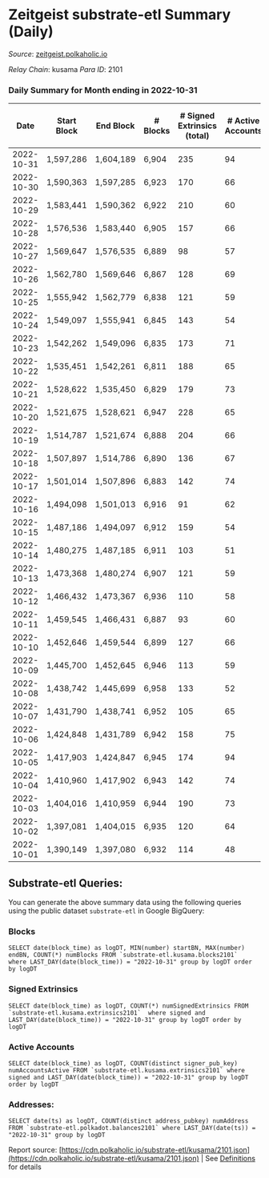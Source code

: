 # Zeitgeist substrate-etl Summary (Daily)

_Source_: [zeitgeist.polkaholic.io](https://zeitgeist.polkaholic.io)

*Relay Chain*: kusama
*Para ID*: 2101



### Daily Summary for Month ending in 2022-10-31


| Date | Start Block | End Block | # Blocks | # Signed Extrinsics (total) | # Active Accounts | # Passive | # New | # Addresses with Balances | # Events | # Transfers | # XCM Transfers In | # XCM Transfers Out |
| ---- | ----------- | --------- | -------- | --------------------------- | ----------------- | --------- | ----- | ------------------------- | -------- | ----------- | ------------------ | ------------------- |
| 2022-10-31 | 1,597,286 | 1,604,189 | 6,904  | 235 | 94 |  |  | 14,988 | 33,334 | 165  |   |   |
| 2022-10-30 | 1,590,363 | 1,597,285 | 6,923  | 170 | 66 |  |  |  | 34,498 | 202  |   |   |
| 2022-10-29 | 1,583,441 | 1,590,362 | 6,922  | 210 | 60 |  |  |  | 33,535 | 272  |   |   |
| 2022-10-28 | 1,576,536 | 1,583,440 | 6,905  | 157 | 66 |  |  |  | 34,180 | 177  |   |   |
| 2022-10-27 | 1,569,647 | 1,576,535 | 6,889  | 98 | 57 |  |  | 14,959 | 32,442 | 54  |   |   |
| 2022-10-26 | 1,562,780 | 1,569,646 | 6,867  | 128 | 69 |  |  |  | 33,558 | 87  |   |   |
| 2022-10-25 | 1,555,942 | 1,562,779 | 6,838  | 121 | 59 |  |  | 14,956 | 32,559 | 156  |   |   |
| 2022-10-24 | 1,549,097 | 1,555,941 | 6,845  | 143 | 54 |  |  |  | 33,552 | 144  |   |   |
| 2022-10-23 | 1,542,262 | 1,549,096 | 6,835  | 173 | 71 |  |  | 14,954 | 32,556 | 155  |   |   |
| 2022-10-22 | 1,535,451 | 1,542,261 | 6,811  | 188 | 65 |  |  | 14,954 | 32,483 | 289  |   |   |
| 2022-10-21 | 1,528,622 | 1,535,450 | 6,829  | 179 | 73 |  |  | 14,957 | 32,415 | 65  |   |   |
| 2022-10-20 | 1,521,675 | 1,528,621 | 6,947  | 228 | 65 |  |  |  | 32,226 | 225  |   |   |
| 2022-10-19 | 1,514,787 | 1,521,674 | 6,888  | 204 | 66 |  |  |  | 33,167 | 109  |   |   |
| 2022-10-18 | 1,507,897 | 1,514,786 | 6,890  | 136 | 67 |  |  |  | 33,117 | 73  |   |   |
| 2022-10-17 | 1,501,014 | 1,507,896 | 6,883  | 142 | 74 |  |  | 14,955 | 34,526 | 144  |   |   |
| 2022-10-16 | 1,494,098 | 1,501,013 | 6,916  | 91 | 62 |  |  | 14,959 | 32,900 | 49  |   |   |
| 2022-10-15 | 1,487,186 | 1,494,097 | 6,912  | 159 | 54 |  |  |  | 34,385 | 111  |   |   |
| 2022-10-14 | 1,480,275 | 1,487,185 | 6,911  | 103 | 51 |  |  | 14,962 | 32,834 | 39  |   |   |
| 2022-10-13 | 1,473,368 | 1,480,274 | 6,907  | 121 | 59 |  |  | 14,963 | 33,880 | 50  |   |   |
| 2022-10-12 | 1,466,432 | 1,473,367 | 6,936  | 110 | 58 |  |  | 14,961 | 32,994 | 85  |   |   |
| 2022-10-11 | 1,459,545 | 1,466,431 | 6,887  | 93 | 60 |  |  | 14,957 | 33,706 | 50  |   |   |
| 2022-10-10 | 1,452,646 | 1,459,544 | 6,899  | 127 | 66 |  |  | 14,962 | 33,108 | 123  |   |   |
| 2022-10-09 | 1,445,700 | 1,452,645 | 6,946  | 113 | 59 |  |  | 14,960 | 34,074 | 94  |   |   |
| 2022-10-08 | 1,438,742 | 1,445,699 | 6,958  | 133 | 52 |  |  | 14,963 | 34,238 | 122  |   |   |
| 2022-10-07 | 1,431,790 | 1,438,741 | 6,952  | 105 | 65 |  |  | 14,963 | 32,932 | 71  |   |   |
| 2022-10-06 | 1,424,848 | 1,431,789 | 6,942  | 158 | 75 |  |  | 14,960 | 34,588 | 213  |   |   |
| 2022-10-05 | 1,417,903 | 1,424,847 | 6,945  | 174 | 94 |  |  |  | 33,025 | 96  |   |   |
| 2022-10-04 | 1,410,960 | 1,417,902 | 6,943  | 142 | 74 |  |  |  | 34,067 | 115  |   |   |
| 2022-10-03 | 1,404,016 | 1,410,959 | 6,944  | 190 | 73 |  |  |  | 33,018 | 123  |   |   |
| 2022-10-02 | 1,397,081 | 1,404,015 | 6,935  | 120 | 64 |  |  |  | 33,646 | 54  |   |   |
| 2022-10-01 | 1,390,149 | 1,397,080 | 6,932  | 114 | 48 |  |  |  | 33,596 | 48  |   |   |

## Substrate-etl Queries:
You can generate the above summary data using the following queries using the public dataset `substrate-etl` in Google BigQuery:


### Blocks
```
SELECT date(block_time) as logDT, MIN(number) startBN, MAX(number) endBN, COUNT(*) numBlocks FROM `substrate-etl.kusama.blocks2101`  where LAST_DAY(date(block_time)) = "2022-10-31" group by logDT order by logDT
```


### Signed Extrinsics
```
SELECT date(block_time) as logDT, COUNT(*) numSignedExtrinsics FROM `substrate-etl.kusama.extrinsics2101`  where signed and LAST_DAY(date(block_time)) = "2022-10-31" group by logDT order by logDT
```


### Active Accounts
```
SELECT date(block_time) as logDT, COUNT(distinct signer_pub_key) numAccountsActive FROM `substrate-etl.kusama.extrinsics2101` where signed and LAST_DAY(date(block_time)) = "2022-10-31" group by logDT order by logDT
```


### Addresses:
```
SELECT date(ts) as logDT, COUNT(distinct address_pubkey) numAddress FROM `substrate-etl.polkadot.balances2101` where LAST_DAY(date(ts)) = "2022-10-31" group by logDT
```



Report source: [https://cdn.polkaholic.io/substrate-etl/kusama/2101.json](https://cdn.polkaholic.io/substrate-etl/kusama/2101.json) | See [Definitions](/DEFINITIONS.md) for details
